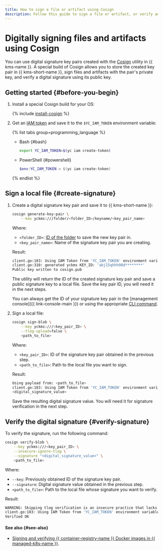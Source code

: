 ```yaml
---
title: How to sign a file or artifact using Cosign
description: Follow this guide to sign a file or artifact, or verify an electronic signature using the Cosign utility.
---
```


# Digitally signing files and artifacts using Cosign

You can use digital signature key pairs created with the [Cosign](https://docs.sigstore.dev/signing/quickstart/) utility in {{ kms-name }}. A special build of Cosign allows you to store the created key pair in {{ kms-short-name }}, sign files and artifacts with the pair's private key, and verify a digital signature using its public key.

## Getting started {#before-you-begin}

1. Install a special Cosign build for your OS:

    {% include [install-cosign](../../_includes/kms/install-cosign.md) %}

1. Get an [IAM token](../../iam/concepts/authorization/iam-token.md) and save it to the `$YC_IAM_TOKEN` environment variable:

    {% list tabs group=programming_language %}

    - Bash {#bash}

      ```bash
      export YC_IAM_TOKEN=$(yc iam create-token)
      ```

    - PowerShell {#powershell}

      ```powershell
      $env:YC_IAM_TOKEN = $(yc iam create-token)
      ```

    {% endlist %}

## Sign a local file {#create-signature}

1. Create a digital signature key pair and save it to {{ kms-short-name }}:

    ```bash
    cosign generate-key-pair \
        --kms yckms:///folder/<folder_ID>/keyname/<key_pair_name>
    ```

    Where:
    * `<folder_ID>`: [ID of the folder](../../resource-manager/operations/folder/get-id.md) to save the new key pair in.
    * `<key_pair_name>`: Name of the signature key pair you are creating.

    Result:

    ```bash
    client.go:183: Using IAM Token from 'YC_IAM_TOKEN' environment variable as credentials
    client.go:310: generated yckms KEY_ID: 'abj15qhhh98d********'
    Public key written to cosign.pub
    ```

    The utility will return the ID of the created signature key pair and save a public signature key to a local file. Save the key pair ID, you will need it in the next steps.
    
    You can always get the ID of your signature key pair in the [management console]({{ link-console-main }}) or using the appropriate [CLI command](../../cli/cli-ref/kms/cli-ref/asymmetric-signature-key/list.md).

1. Sign a local file:

    ```bash
    cosign sign-blob \
        --key yckms:///<key_pair_ID> \
        --tlog-upload=false \
        <path_to_file>
    ```

    Where:
    * `<key_pair_ID>`: ID of the signature key pair obtained in the previous step.
    * `<path_to_file>`: Path to the local file you want to sign.

    Result:

    ```bash
    Using payload from: <path_to_file>
    client.go:183: Using IAM Token from 'YC_IAM_TOKEN' environment variable as credentials
    <digital_signature_value>
    ```

    Save the resulting digital signature value. You will need it for signature verification in the next step.

## Verify the digital signature {#verify-signature}

To verify the signature, run the following command:

```bash
cosign verify-blob \
    --key yckms:///<key_pair_ID> \
    --insecure-ignore-tlog \
    --signature "<digital_signature_value>" \
    <path_to_file>
```

Where:
* `--key`: Previously obtained ID of the signature key pair.
* `--signature`: Digital signature value obtained in the previous step.
* `<path_to_file>`: Path to the local file whose signature you want to verify.

Result:

```bash
WARNING: Skipping tlog verification is an insecure practice that lacks of transparency and auditability verification for the blob.
client.go:183: Using IAM Token from 'YC_IAM_TOKEN' environment variable as credentials
Verified OK
```

#### See also {#see-also}

* [Signing and verifying {{ container-registry-name }} Docker images in {{ managed-k8s-name }}](../../container-registry/tutorials/sign-cr-with-cosign.md).
